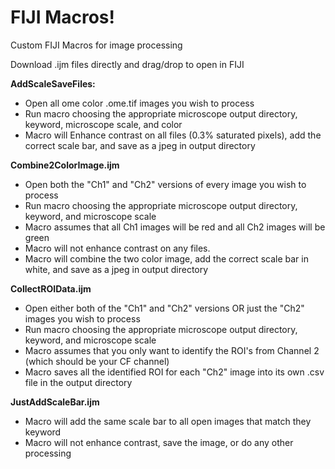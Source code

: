 # FIJI Macros!
Custom FIJI Macros for image processing

Download .ijm files directly and drag/drop to open in FIJI

**AddScaleSaveFiles:**
- Open all ome color .ome.tif images you wish to process
- Run macro choosing the appropriate microscope output directory, keyword, microscope scale, and color
- Macro will Enhance contrast on all files (0.3% saturated pixels), add the correct scale bar, and save as a jpeg in output directory

**Combine2ColorImage.ijm**
- Open both the "Ch1" and "Ch2" versions of every image you wish to process
- Run macro choosing the appropriate microscope output directory, keyword, and microscope scale
- Macro assumes that all Ch1 images will be red and all Ch2 images will be green
- Macro will not enhance contrast on any files. 
- Macro will combine the two color image, add the correct scale bar in white, and save as a jpeg in output directory

**CollectROIData.ijm**
- Open either both of the "Ch1" and "Ch2" versions OR just the "Ch2" images you wish to process
- Run macro choosing the appropriate microscope output directory, keyword, and microscope scale
- Macro assumes that you only want to identify the ROI's from Channel 2 (which should be your CF channel)
- Macro saves all the identified ROI for each "Ch2" image into its own .csv file in the output directory

**JustAddScaleBar.ijm**
- Macro will add the same scale bar to all open images that match they keyword
- Macro will not enhance contrast, save the image, or do any other processing

